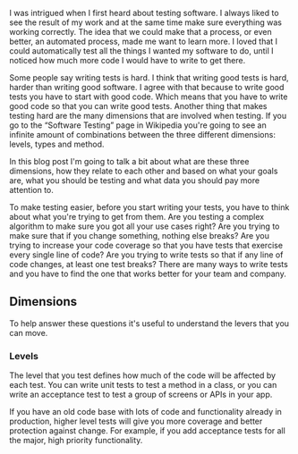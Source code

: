 I was intrigued when I first heard about testing software. I always liked to see the result of my work and at the same time make sure everything was working correctly. The idea that we could make that a process, or even better, an automated process, made me want to learn more. I loved that I could automatically test all the things I wanted my software to do, until I noticed how much more code I would have to write to get there.

Some people say writing tests is hard. I think that writing good tests is hard, harder than writing good software. I agree with that because to write good tests you have to start with good code. Which means that you have to write good code so that you can write good tests. Another thing that makes testing hard are the many dimensions that are involved when testing. If you go to the “Software Testing” page in Wikipedia you're going to see an infinite amount of combinations between the three different dimensions: levels, types and method.

In this blog post I'm going to talk a bit about what are these three dimensions, how they relate to each other and based on what your goals are, what you should be testing and what data you should pay more attention to.

<!-- more -->

To make testing easier, before you start writing your tests, you have to think about what you're trying to get from them. Are you testing a complex algorithm to make sure you got all your use cases right? Are you trying to make sure that if you change something, nothing else breaks? Are you trying to increase your code coverage so that you have tests that exercise every single line of code? Are you trying to write tests so that if any line of code changes, at least one test breaks? There are many ways to write tests and you have to find the one that works better for your team and company.

## Dimensions

To help answer these questions it's useful to understand the levers that you can move.

### Levels

The level that you test defines how much of the code will be affected by each test. You can write unit tests to test a method in a class, or you can write an acceptance test to test a group of screens or APIs in your app.

If you have an old code base with lots of code and functionality already in production, higher level tests will give you more coverage and better protection against change. For example, if you add acceptance tests for all the major, high priority functionality.
